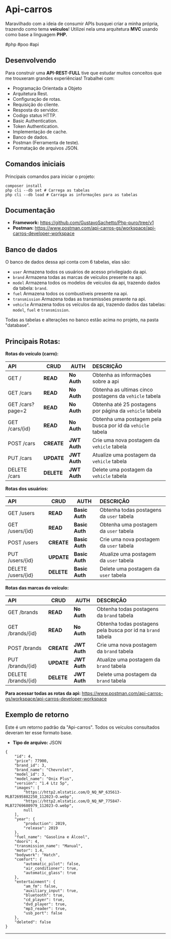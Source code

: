 # Api-carros
Maravilhado com a ideia de consumir APIs busquei criar a minha própria, trazendo como tema __veículos__! Utilizei nela uma arquitetura __MVC__ usando como base a linguagem __PHP.__

#php #poo #api

## Desenvolvendo
Para construir uma __API-REST-FULL__ tive que estudar muitos conceitos que me trouxeram grandes experiências! Trabalhei com: 

* Programação Orientada a Objeto
* Arquitetura Rest.
* Configuração de rotas.
* Requisição do cliente.
* Resposta do servidor.
* Codigo status HTTP.
* Basic Authentication.
* Token Authentication.
* Implementação de cache.
* Banco de dados.
* Postman (Ferramenta de teste).
* Formatação de arquivos JSON.

## Comandos iniciais
Principais comandos para iniciar o projeto:
```
composer install
php cli --db set # Carrega as tabelas
php cli --db load # Carraga as informações para as tabelas
```

## Documentação
* __Framework:__ https://github.com/GustavoSachetto/Php-puro/tree/v1
* __Postman:__ https://www.postman.com/api-carros-gs/workspace/api-carros-developer-workspace

## Banco de dados
O banco de dados dessa api conta com 6 tabelas, elas são: 
* `user` Armazena todos os usuários de acesso privilegiado da api.
* `brand` Armazena todas as marcas de veículos presente na api.
* `model` Armazena todos os modelos de veículos da api, trazendo dados da tabela: `brand`.
* `fuel` Armazena todos os combustíveis presente na api.
* `transmission` Armazena todas as transmissões presente na api.
* `vehicle` Armazena todos os veículos da api, trazendo dados das tabelas: `model`, `fuel` e `transmission`.

Todas as tabelas e alterações no banco estão acima no projeto, na pasta "database".

## Principais Rotas:
__Rotas do veículo (carro):__

| API                | CRUD           | AUTH               | DESCRIÇÃO                                                                   |
| :----------------- | -------------- | ------------------ | :-------------------------------------------------------------------------- |
| GET /              | __READ__       | __No Auth__        | Obtenha as informações sobre a api                                          |
| GET /cars          | __READ__       | __No Auth__        | Obtenha as ultimas cinco postagens da `vehicle` tabela                      |
| GET /cars?page=2   | __READ__       | __No Auth__        | Obtenha até 25 postagens por página da `vehicle` tabela                     |
| GET /cars/{id}     | __READ__       | __No Auth__        | Obtenha uma postagem pela busca por id da `vehicle` tabela                  |
| POST /cars         | __CREATE__     | __JWT Auth__       | Crie uma nova postagem da `vehicle` tabela                                  |
| PUT /cars          | __UPDATE__     | __JWT Auth__       | Atualize uma postagem da `vehicle` tabela                                   |
| DELETE /cars       | __DELETE__     | __JWT Auth__       | Delete uma postagem da `vehicle` tabela                                     |


__Rotas dos usuários:__

| API                    | CRUD           | AUTH               | DESCRIÇÃO                                                             |
| :--------------------- | -------------- | ------------------ | :-------------------------------------------------------------------- |
| GET /users          	 | __READ__       | __Basic Auth__     | Obtenha todas postagens da `user` tabela                     	       |
| GET /users/{id}     	 | __READ__       | __Basic Auth__     | Obtenha uma postagem da `user` tabela          			           |
| POST /users            | __CREATE__     | __Basic Auth__     | Crie uma nova postagem da `user` tabela                               |
| PUT /users/{id}        | __UPDATE__     | __Basic Auth__     | Atualize uma postagem da `user` tabela                                |
| DELETE /users/{id}     | __DELETE__     | __Basic Auth__     | Delete uma postagem da `user` tabela                                  |

__Rotas das marcas do veículo:__

| API                           | CRUD           | AUTH               | DESCRIÇÃO                                                                      |
| :---------------------------- | -------------- | ------------------ | :----------------------------------------------------------------------------- |
| GET /brands          	        | __READ__       | __No Auth__        | Obtenha todas postagens da `brand` tabela                     	               |
| GET /brands/{id}              | __READ__       | __No Auth__        | Obtenha todas postagens pela busca por id na `brand` tabela                    |
| POST /brands                  | __CREATE__     | __JWT Auth__       | Crie uma nova postagem da `brand` tabela                                       |
| PUT /brands/{id}              | __UPDATE__     | __JWT Auth__       | Atualize uma postagem da `brand` tabela                                        | 
| DELETE /brands/{id}           | __DELETE__     | __JWT Auth__       | Delete uma postagem da `brand` tabela                                          | 

__Para acessar todas as rotas da api:__ https://www.postman.com/api-carros-gs/workspace/api-carros-developer-workspace

## Exemplo de retorno
Este é um retorno padrão da "Api-carros". Todos os veículos consultados deveram ter esse formato base.
* __Tipo de arquivo:__ JSON

```
{
    "id": 4,
    "price": 77900,
    "brand_id": 3,
    "brand_name": "Chevrolet",
    "model_id": 3,
    "model_name": "Onix Plus",
    "version": "1.4 Ltz 5p",
    "images": [
        "https://http2.mlstatic.com/D_NQ_NP_635613-MLB72695882250_112023-O.webp",
        "https://http2.mlstatic.com/D_NQ_NP_775847-MLB72769680979_112023-O.webp",
        null
    ],
    "year": {
        "production": 2019,
        "release": 2019
    },
    "fuel_name": "Gasolina e Álcool",
    "doors": 4,
    "transmission_name": "Manual",
    "motor": 1.4,
    "bodywork": "Hatch",
    "comfort": {
        "automatic_pilot": false,
        "air_conditioner": true,
        "automatic_glass": true
    },
    "entertainment": {
        "am_fm": false,
        "auxiliary_input": true,
        "bluetooth": true,
        "cd_player": true,
        "dvd_player": true,
        "mp3_reader": true,
        "usb_port": false
    },
    "deleted": false
}
```

********************************
